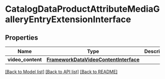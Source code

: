 # CatalogDataProductAttributeMediaGalleryEntryExtensionInterface

## Properties
Name | Type | Description | Notes
------------ | ------------- | ------------- | -------------
**video_content** | [**FrameworkDataVideoContentInterface**](FrameworkDataVideoContentInterface.md) |  | [optional] 

[[Back to Model list]](../README.md#documentation-for-models) [[Back to API list]](../README.md#documentation-for-api-endpoints) [[Back to README]](../README.md)



